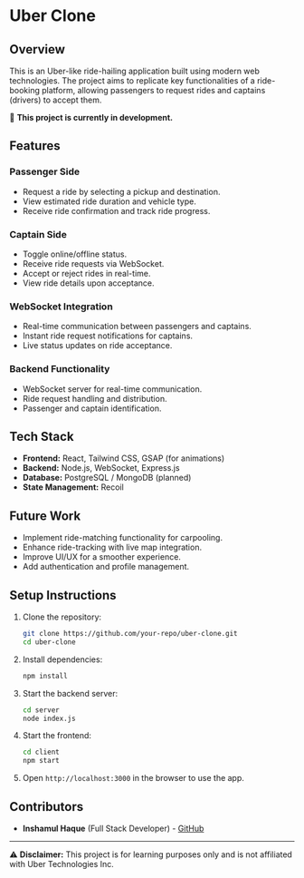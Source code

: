 # Uber Clone

## Overview
This is an Uber-like ride-hailing application built using modern web technologies. The project aims to replicate key functionalities of a ride-booking platform, allowing passengers to request rides and captains (drivers) to accept them.

🚀 **This project is currently in development.**

## Features
### Passenger Side
- Request a ride by selecting a pickup and destination.
- View estimated ride duration and vehicle type.
- Receive ride confirmation and track ride progress.

### Captain Side
- Toggle online/offline status.
- Receive ride requests via WebSocket.
- Accept or reject rides in real-time.
- View ride details upon acceptance.

### WebSocket Integration
- Real-time communication between passengers and captains.
- Instant ride request notifications for captains.
- Live status updates on ride acceptance.

### Backend Functionality
- WebSocket server for real-time communication.
- Ride request handling and distribution.
- Passenger and captain identification.

## Tech Stack
- **Frontend:** React, Tailwind CSS, GSAP (for animations)
- **Backend:** Node.js, WebSocket, Express.js
- **Database:** PostgreSQL / MongoDB (planned)
- **State Management:** Recoil

## Future Work
- Implement ride-matching functionality for carpooling.
- Enhance ride-tracking with live map integration.
- Improve UI/UX for a smoother experience.
- Add authentication and profile management.

## Setup Instructions
1. Clone the repository:
   ```sh
   git clone https://github.com/your-repo/uber-clone.git
   cd uber-clone
   ```
2. Install dependencies:
   ```sh
   npm install
   ```
3. Start the backend server:
   ```sh
   cd server
   node index.js
   ```
4. Start the frontend:
   ```sh
   cd client
   npm start
   ```
5. Open `http://localhost:3000` in the browser to use the app.

## Contributors
- **Inshamul Haque** (Full Stack Developer) - [GitHub](https://github.com/Inshamhaque)

---
⚠️ **Disclaimer:** This project is for learning purposes only and is not affiliated with Uber Technologies Inc.


